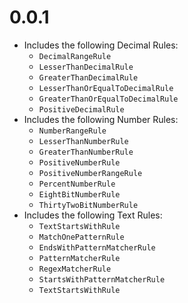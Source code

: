 # 0.0.1

- Includes the following Decimal Rules:
	- `DecimalRangeRule`
	- `LesserThanDecimalRule`
	- `GreaterThanDecimalRule`
	- `LesserThanOrEqualToDecimalRule`
	- `GreaterThanOrEqualToDecimalRule`
	- `PositiveDecimalRule`
- Includes the following Number Rules:
	- `NumberRangeRule`
	- `LesserThanNumberRule`
	- `GreaterThanNumberRule`
	- `PositiveNumberRule`
	- `PositiveNumberRangeRule`
	- `PercentNumberRule`
	- `EightBitNumberRule`
	- `ThirtyTwoBitNumberRule`
- Includes the following Text Rules:
	- `TextStartsWithRule`
	- `MatchOnePatternRule`
	- `EndsWithPatternMatcherRule`
	- `PatternMatcherRule`
	- `RegexMatcherRule`
	- `StartsWithPatternMatcherRule`
	- `TextStartsWithRule`
